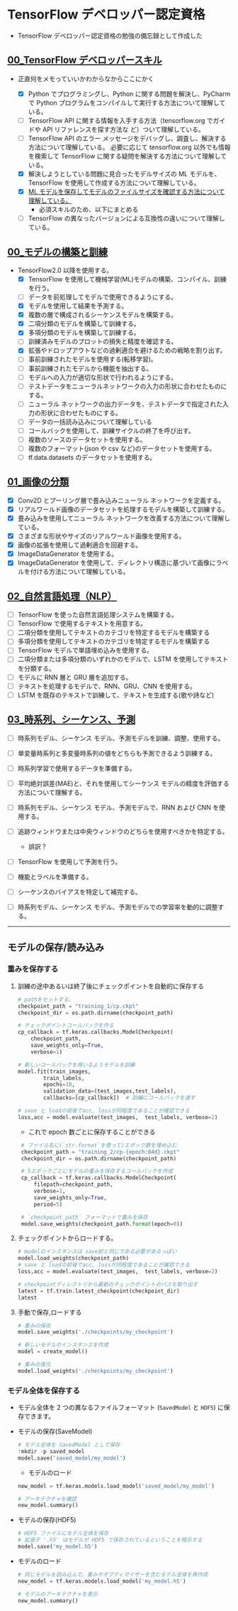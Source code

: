 # TensorFlow デベロッパー認定資格

- TensorFlow デベロッパー認定資格の勉強の備忘録として作成した

## [00_TensorFlow デベロッパースキル](00_デベロッパースキル)

- 正直何をメモっていいかわからなからここにかく

  - [x] Python でプログラミングし、Python に関する問題を解決し、PyCharm で Python プログラムをコンパイルして実行する方法について理解している。
  - [ ] TensorFlow API に関する情報を入手する方法（tensorflow.org でガイドや API リファレンスを探す方法な
        ど）ついて理解している。
  - [ ] TensorFlow API のエラー メッセージをデバッグし、調査し、解決する方法について理解している。
        必要に応じて tensorflow.org 以外でも情報を検索して TensorFlow に関する疑問を解決する方法について理解している。
  - [x] 解決しようとしている問題に見合ったモデルサイズの ML モデルを、TensorFlow を使用して作成する方法について理解している。
  - [x] [ML モデルを保存してモデルのファイルサイズを確認する方法について理解している。](#save_load)
    - 必須スキルのため、以下にまとめる
  - [ ] TensorFlow の異なったバージョンによる互換性の違いについて理解している。

## [00\_モデルの構築と訓練](00_モデルの構築と訓練)

- TensorFlow2.0 以降を使用する。
  - [x] TensorFlow を使用して機械学習(ML)モデルの構築、コンパイル、訓練を行う。
  - [ ] データを前処理してモデルで使用できるようにする。
  - [x] モデルを使用して結果を予測する。
  - [x] 複数の層で構成されるシーケンスモデルを構築する。
  - [x] 二項分類のモデルを構築して訓練する。
  - [x] 多項分類のモデルを構築して訓練する。
  - [ ] 訓練済みモデルのプロットの損失と精度を確認する。
  - [x] 拡張やドロップアウトなどの過剰適合を避けるための戦略を割り出す。
  - [ ] 事前訓練されたモデルを使用する(転移学習)。
  - [ ] 事前訓練されたモデルから機能を抽出する。
  - [ ] モデルへの入力が適切な形状で行われるようにする。
  - [ ] テストデータをニューラルネットワークの入力の形状に合わせたものにする。
  - [ ] ニューラル ネットワークの出力データを、テストデータで指定された入力の形状に合わせたものにする。
  - [ ] データの一括読み込みについて理解している
  - [ ] コールバックを使用して、訓練サイクルの終了を呼び出す。
  - [ ] 複数のソースのデータセットを使用する。
  - [ ] 複数のフォーマット(json や csv など)のデータセットを使用する。
  - [ ] tf.data.datasets のデータセットを使用する。

## [01\_画像の分類](01_画像の分類)

- [x] Conv2D とプーリング層で畳み込みニューラル ネットワークを定義する。
- [x] リアルワールド画像のデータセットを処理するモデルを構築して訓練する。
- [x] 畳み込みを使用してニューラル ネットワークを改善する方法について理解している。
- [x] さまざまな形状やサイズのリアルワールド画像を使用する。
- [x] 画像の拡張を使用して過剰適合を回避する。
- [x] ImageDataGenerator を使用する。
- [x] ImageDataGenerator を使用して、ディレクトリ構造に基づいて画像にラベルを付ける方法について理解している。

## [02\_自然言語処理（NLP）](<02_自然言語処理(NLP)>)

- [ ] TensorFlow を使った自然言語処理システムを構築する。
- [ ] TensorFlow で使用するテキストを用意する。
- [ ] 二項分類を使用してテキストのカテゴリを特定するモデルを構築する
- [ ] 多項分類を使用してテキストのカテゴリを特定するモデルを構築する
- [ ] TensorFlow モデルで単語埋め込みを使用する。
- [ ] 二項分類または多項分類のいずれかのモデルで、LSTM を使用してテキストを分類する。
- [ ] モデルに RNN 層と GRU 層を追加する。
- [ ] テキストを処理するモデルで、RNN、GRU、CNN を使用する。
- [ ] LSTM を既存のテキストで訓練して、テキストを生成する(歌や詩など)

## [03\_時系列、シーケンス、予測](03_時系列、シーケンス、予測)

- [ ] 時系列モデル、シーケンス モデル、予測モデルを訓練、調整、使用する。
- [ ] 単変量時系列と多変量時系列の値をどちらも予測できるよう訓練する。
- [ ] 時系列学習で使用するデータを準備する。
- [ ] 平均絶対誤差(MAE)と、それを使用してシーケンス モデルの精度を評価する方法について理解する。
- [ ] 時系列モデル、シーケンス モデル、予測モデルで、RNN および CNN を使用する。
- [ ] 追跡ウィンドウまたは中央ウィンドウのどちらを使用すべきかを特定する。

  - 誤訳？

- [ ] TensorFlow を使用して予測を行う。
- [ ] 機能とラベルを準備する。
- [ ] シーケンスのバイアスを特定して補完する。
- [ ] 時系列モデル、シーケンス モデル、予測モデルでの学習率を動的に調整する。

---

## <a name="save_load">モデルの保存/読み込み</a>

### 重みを保存する

1. 訓練の途中あるいは終了後にチェックポイントを自動的に保存する

   ```python
   # pathをセットする。
   checkpoint_path = "training_1/cp.ckpt"
   checkpoint_dir = os.path.dirname(checkpoint_path)

   # チェックポイントコールバックを作る
   cp_callback = tf.keras.callbacks.ModelCheckpoint(
       checkpoint_path,
       save_weights_only=True,
       verbose=1)

   # 新しいコールバックを用いるようモデルを訓練
   model.fit(train_images,
           train_labels,
           epochs=10,
           validation_data=(test_images,test_labels),
           callbacks=[cp_callback])  # 訓練にコールバックを渡す

   # save と loadの前後でacc, lossが同程度であることが確認できる
   loss,acc = model.evaluate(test_images,  test_labels, verbose=2)
   ```

   - これで epoch 数ごとに保存することができる

   ```python
    # ファイル名に(`str.format`を使って)エポック数を埋め込む
    checkpoint_path = "training_2/cp-{epoch:04d}.ckpt"
    checkpoint_dir = os.path.dirname(checkpoint_path)

    # 5エポックごとにモデルの重みを保存するコールバックを作成
    cp_callback = tf.keras.callbacks.ModelCheckpoint(
        filepath=checkpoint_path,
        verbose=1,
        save_weights_only=True,
        period=5)

    # `checkpoint_path` フォーマットで重みを保存
    model.save_weights(checkpoint_path.format(epoch=0))

   ```

1. チェックポイントからロードする。

   ```python
   # modelのインスタンスは save前と同じである必要があるっぽい
   model.load_weights(checkpoint_path)
   # save と loadの前後でacc, lossが同程度であることが確認できる
   loss,acc = model.evaluate(test_images,  test_labels, verbose=2)

   # checkpointディレクトリから最新のチェックポイントのパスを取り出す
   latest = tf.train.latest_checkpoint(checkpoint_dir)
   latest
   ```

1. 手動で保存,ロードする

   ```python
   # 重みの保存
   model.save_weights('./checkpoints/my_checkpoint')

   # 新しいモデルのインスタンスを作成
   model = create_model()

   # 重みの復元
   model.load_weights('./checkpoints/my_checkpoint')
   ```

### モデル全体を保存する

- モデル全体を 2 つの異なるファイルフォーマット (`SavedModel` と `HDF5`) に保存できます。

- モデルの保存(SaveModel)

  ```python
  # モデル全体を SavedModel として保存
  !mkdir -p saved_model
  model.save('saved_model/my_model')
  ```

  - モデルのロード

  ```python
  new_model = tf.keras.models.load_model('saved_model/my_model')

  # アーキテクチャを確認
  new_model.summary()
  ```

- モデルの保存(HDF5)

  ```python
  # HDF5 ファイルにモデル全体を保存
  # 拡張子 '.h5' はモデルが HDF5 で保存されているということを暗示する
  model.save('my_model.h5')
  ```

- モデルのロード

  ```python
  # 同じモデルを読み込んで、重みやオプティマイザーを含むモデル全体を再作成
  new_model = tf.keras.models.load_model('my_model.h5')

  # モデルのアーキテクチャを表示
  new_model.summary()
  ```
